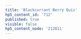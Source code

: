 ```yaml
---
title: 'Blackcurrant Berry Quiz'
hp5_content_id: '712'
published: true
visible: false
hp5_content_node: '212811'
---
```


